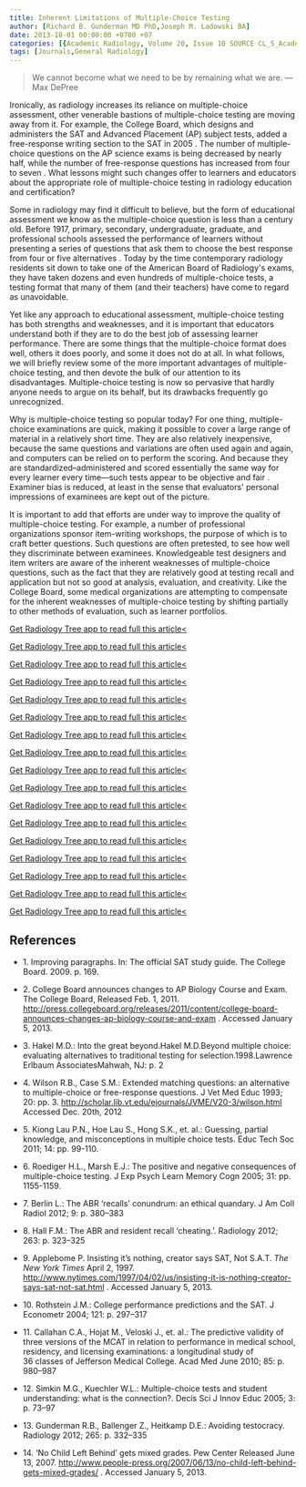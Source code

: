 ```yaml
---
title: Inherent Limitations of Multiple-Choice Testing
author: [Richard B. Gunderman MD PhD,Joseph M. Ladowski BA]
date: 2013-10-01 00:00:00 +0700 +07
categories: [{Academic Radiology, Volume 20, Issue 10 SOURCE CL_S_AcademicRadiologyVolume20Issue10 1}]
tags: [Journals,General Radiology]
---
```

> We cannot become what we need to be by remaining what we are. —Max DePree

Ironically, as radiology increases its reliance on multiple-choice assessment, other venerable bastions of multiple-choice testing are moving away from it. For example, the College Board, which designs and administers the SAT and Advanced Placement (AP) subject tests, added a free-response writing section to the SAT in 2005 . The number of multiple-choice questions on the AP science exams is being decreased by nearly half, while the number of free-response questions has increased from four to seven . What lessons might such changes offer to learners and educators about the appropriate role of multiple-choice testing in radiology education and certification?


Some in radiology may find it difficult to believe, but the form of educational assessment we know as the multiple-choice question is less than a century old. Before 1917, primary, secondary, undergraduate, graduate, and professional schools assessed the performance of learners without presenting a series of questions that ask them to choose the best response from four or five alternatives . Today by the time contemporary radiology residents sit down to take one of the American Board of Radiology's exams, they have taken dozens and even hundreds of multiple-choice tests, a testing format that many of them (and their teachers) have come to regard as unavoidable.

Yet like any approach to educational assessment, multiple-choice testing has both strengths and weaknesses, and it is important that educators understand both if they are to do the best job of assessing learner performance. There are some things that the multiple-choice format does well, others it does poorly, and some it does not do at all. In what follows, we will briefly review some of the more important advantages of multiple-choice testing, and then devote the bulk of our attention to its disadvantages. Multiple-choice testing is now so pervasive that hardly anyone needs to argue on its behalf, but its drawbacks frequently go unrecognized.

Why is multiple-choice testing so popular today? For one thing, multiple-choice examinations are quick, making it possible to cover a large range of material in a relatively short time. They are also relatively inexpensive, because the same questions and variations are often used again and again, and computers can be relied on to perform the scoring. And because they are standardized–administered and scored essentially the same way for every learner every time—such tests appear to be objective and fair . Examiner bias is reduced, at least in the sense that evaluators' personal impressions of examinees are kept out of the picture.

It is important to add that efforts are under way to improve the quality of multiple-choice testing. For example, a number of professional organizations sponsor item-writing workshops, the purpose of which is to craft better questions. Such questions are often pretested, to see how well they discriminate between examinees. Knowledgeable test designers and item writers are aware of the inherent weaknesses of multiple-choice questions, such as the fact that they are relatively good at testing recall and application but not so good at analysis, evaluation, and creativity. Like the College Board, some medical organizations are attempting to compensate for the inherent weaknesses of multiple-choice testing by shifting partially to other methods of evaluation, such as learner portfolios.

[Get Radiology Tree app to read full this article<](https://clinicalpub.com/app)

[Get Radiology Tree app to read full this article<](https://clinicalpub.com/app)

[Get Radiology Tree app to read full this article<](https://clinicalpub.com/app)

[Get Radiology Tree app to read full this article<](https://clinicalpub.com/app)

[Get Radiology Tree app to read full this article<](https://clinicalpub.com/app)

[Get Radiology Tree app to read full this article<](https://clinicalpub.com/app)

[Get Radiology Tree app to read full this article<](https://clinicalpub.com/app)

[Get Radiology Tree app to read full this article<](https://clinicalpub.com/app)

[Get Radiology Tree app to read full this article<](https://clinicalpub.com/app)

[Get Radiology Tree app to read full this article<](https://clinicalpub.com/app)

[Get Radiology Tree app to read full this article<](https://clinicalpub.com/app)

[Get Radiology Tree app to read full this article<](https://clinicalpub.com/app)

[Get Radiology Tree app to read full this article<](https://clinicalpub.com/app)

[Get Radiology Tree app to read full this article<](https://clinicalpub.com/app)

[Get Radiology Tree app to read full this article<](https://clinicalpub.com/app)

[Get Radiology Tree app to read full this article<](https://clinicalpub.com/app)

[Get Radiology Tree app to read full this article<](https://clinicalpub.com/app)

## References

- 1\.  Improving paragraphs. In: The official SAT study guide. The College Board. 2009. p. 169.


- 2\.  College Board announces changes to AP Biology Course and Exam. The College Board, Released Feb. 1, 2011.  http://press.collegeboard.org/releases/2011/content/college-board-announces-changes-ap-biology-course-and-exam  . Accessed January 5, 2013.


- 3\. Hakel M.D.: Into the great beyond.Hakel M.D.Beyond multiple choice: evaluating alternatives to traditional testing for selection.1998.Lawrence Erlbaum AssociatesMahwah, NJ: p. 2


- 4\. Wilson R.B., Case S.M.: Extended matching questions: an alternative to multiple-choice or free-response questions. J Vet Med Educ 1993; 20: pp. 3. http://scholar.lib.vt.edu/ejournals/JVME/V20-3/wilson.html Accessed Dec. 20th, 2012


- 5\. Kiong Lau P.N., Hoe Lau S., Hong S.K., et. al.: Guessing, partial knowledge, and misconceptions in multiple choice tests. Educ Tech Soc 2011; 14: pp. 99-110.


- 6\. Roediger H.L., Marsh E.J.: The positive and negative consequences of multiple-choice testing. J Exp Psych Learn Memory Cogn 2005; 31: pp. 1155-1159.


- 7\. Berlin L.: The ABR ‘recalls’ conundrum: an ethical quandary. J Am Coll Radiol 2012; 9: p. 380–383


- 8\. Hall F.M.: The ABR and resident recall ‘cheating.’. Radiology 2012; 263: p. 323–325


- 9\.  Applebome P. Insisting it’s nothing, creator says SAT, Not S.A.T. _The New York Times_ April 2, 1997.  http://www.nytimes.com/1997/04/02/us/insisting-it-is-nothing-creator-says-sat-not-sat.html  . Accessed January 5, 2013.


- 10\. Rothstein J.M.: College performance predictions and the SAT. J Econometr 2004; 121: p. 297–317


- 11\. Callahan C.A., Hojat M., Veloski J., et. al.: The predictive validity of three versions of the MCAT in relation to performance in medical school, residency, and licensing examinations: a longitudinal study of 36 classes of Jefferson Medical College. Acad Med June 2010; 85: p. 980–987


- 12\. Simkin M.G., Kuechler W.L.: Multiple-choice tests and student understanding: what is the connection?. Decis Sci J Innov Educ 2005; 3: p. 73–97


- 13\. Gunderman R.B., Ballenger Z., Heitkamp D.E.: Avoiding testocracy. Radiology 2012; 265: p. 332–335


- 14\.  ‘No Child Left Behind’ gets mixed grades. Pew Center Released June 13, 2007.  http://www.people-press.org/2007/06/13/no-child-left-behind-gets-mixed-grades/  . Accessed January 5, 2013.
